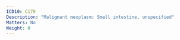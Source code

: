 ```yaml
---
ICD10: C179
Description: "Malignant neoplasm: Small intestine, unspecified"
Matters: No
Weight: 0
---
```


